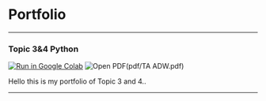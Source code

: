 # Portfolio
---

### Topic 3&4 Python

[![Run in Google Colab](https://img.shields.io/badge/Colab-Run_in_Google_Colab-blue?logo=Google&logoColor=FDBA18)](https://colab.research.google.com/drive/1_RH6WAcKVGuTZSAic4cz18jyuGfxaRBf#scrollTo=KYUBmL7oRhl9)
![Open PDF](https://img.shields.io/badge/PDF-Open%20PDF-red)(pdf/TA ADW.pdf)
<div style="text-align: justify">Hello this is my portfolio of Topic 3 and 4..</div>



---
